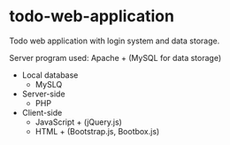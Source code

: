 # todo-web-application

Todo web application with login system and data storage.

Server program used: Apache + (MySQL for data storage)

* Local database
  - MySLQ
* Server-side
  - PHP
* Client-side
  - JavaScript + (jQuery.js)
  - HTML + (Bootstrap.js, Bootbox.js)
